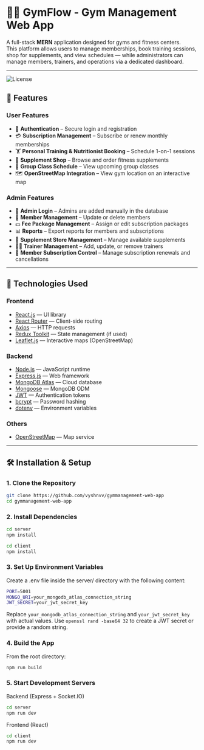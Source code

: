 # 🏋️‍♂️ GymFlow - Gym Management Web App

A full-stack **MERN** application designed for gyms and fitness centers.  
This platform allows users to manage memberships, book training sessions, shop for supplements, and view schedules — while administrators can manage members, trainers, and operations via a dedicated dashboard.

---
![License](https://img.shields.io/github/license/vyshnvv/tictactoe-web-app)

## 🚀 Features

### User Features
- 🔐 **Authentication** – Secure login and registration
- 💳 **Subscription Management** – Subscribe or renew monthly memberships
- 🏋️ **Personal Training & Nutritionist Booking** – Schedule 1-on-1 sessions
- 🛒 **Supplement Shop** – Browse and order fitness supplements
- 📅 **Group Class Schedule** – View upcoming group classes
- 🗺️ **OpenStreetMap Integration** – View gym location on an interactive map

### Admin Features
- 🔐 **Admin Login** – Admins are added manually in the database
- 👥 **Member Management** – Update or delete members
- 💵 **Fee Package Management** – Assign or edit subscription packages
- 📊 **Reports** – Export reports for members and subscriptions
- 🛒 **Supplement Store Management** – Manage available supplements
- 🧑‍🏫 **Trainer Management** – Add, update, or remove trainers
- 📆 **Member Subscription Control** – Manage subscription renewals and cancellations

---

## 🧰 Technologies Used

### Frontend
- [React.js](https://reactjs.org/) — UI library
- [React Router](https://reactrouter.com/) — Client-side routing
- [Axios](https://axios-http.com/) — HTTP requests
- [Redux Toolkit](https://redux-toolkit.js.org/) — State management (if used)
- [Leaflet.js](https://leafletjs.com/) — Interactive maps (OpenStreetMap)

### Backend
- [Node.js](https://nodejs.org/) — JavaScript runtime
- [Express.js](https://expressjs.com/) — Web framework
- [MongoDB Atlas](https://www.mongodb.com/cloud/atlas) — Cloud database
- [Mongoose](https://mongoosejs.com/) — MongoDB ODM
- [JWT](https://jwt.io/) — Authentication tokens
- [bcrypt](https://www.npmjs.com/package/bcrypt) — Password hashing
- [dotenv](https://www.npmjs.com/package/dotenv) — Environment variables

### Others
- [OpenStreetMap](https://www.openstreetmap.org/) — Map service

---

## 🛠️ Installation & Setup

### 1. Clone the Repository

```bash
git clone https://github.com/vyshnvv/gymmanagement-web-app
cd gymmanagement-web-app
```
### 2. Install Dependencies

```bash
cd server
npm install
```

```bash
cd client
npm install
```

### 3. Set Up Environment Variables
Create a .env file inside the server/ directory with the following content:

```bash
PORT=5001
MONGO_URI=your_mongodb_atlas_connection_string
JWT_SECRET=your_jwt_secret_key
```
Replace ```your_mongodb_atlas_connection_string``` and ```your_jwt_secret_key``` with actual values.
Use ```openssl rand -base64 32``` to create a JWT secret or provide a random string.


### 4. Build the App
From the root directory:

```bash
npm run build
```

### 5. Start Development Servers

Backend (Express + Socket.IO)
```bash
cd server
npm run dev
```

Frontend (React)
```bash
cd client
npm run dev
```
